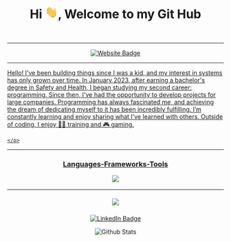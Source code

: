 <div align="center">
  <h1>Hi <img src="https://raw.githubusercontent.com/ABSphreak/ABSphreak/master/gifs/Hi.gif" width="30px">, Welcome to my Git Hub</h1>

  <!-- Agregar imagen aquí -->
  <img src="https://imgur.com/3AnYAVg.png" alt="" width="800px" />

  <hr />
  

  <div>
  <!-- Enlace al Proyecto Actual -->
  <a href="https://deltaold.com.ar" target="_blank">
  <img 
    src="https://img.shields.io/badge/🚀 Check Out My Last Full Stack Project: Delta Old-000000?style=for-the-badge" 
    alt="Website Badge" 
  </a>
</div>
  <hr />
  <div align="left">
    <p>
<p>
Hello! I've been building things since I was a kid, and my interest in systems has only grown over time. In January 2023, after earning a bachelor's degree in Safety and Health, I began studying my second career: programming. Since then, I've had the opportunity to develop projects for large companies. Programming has always fascinated me, and achieving the dream of dedicating myself to it has been incredibly fulfilling. I’m constantly learning and enjoy sharing what I’ve learned with others. Outside of coding, I enjoy 🏋️‍♂️ training and 🎮 gaming.
</p>

    </p>
  </div>

  <hr />


  <h3>Languages-Frameworks-Tools</h3>

  <div>
    <img src="https://skillicons.dev/icons?i=html,css,javascript,nodejs,express,py,django,anaconda,mysql,bootstrap,php,laravel" /><br />
  </div>
  <hr />



  <h4>
    <img src="https://readme-typing-svg.herokuapp.com/?font=Righteous&weight=500&size=25&pause=800&color=F7F7F7&center=true&vCenter=true&width=600&height=70&lines=Thanks+for+visiting!+%E2%9C%8C%EF%B8%8F;%C2%A1+Send+me+a+message+on+Linkedin+!++;I'm+always+down+to+collab+%F0%9F%98%80" />
  </h4>
  <a href="https://www.linkedin.com/in/tomas-nardi/" target="_blank">
    <img alt="LinkedIn Badge" src="https://img.shields.io/badge/LinkedIn-Tomas%20Nardi-%230A66C2?style=social&logo=linkedin" />
  </a>

  <p align="center">
    <img src="https://raw.githubusercontent.com/bornmay/bornmay/Update/svg/Bottom.svg" alt="Github Stats" />
  </p>
</div>

